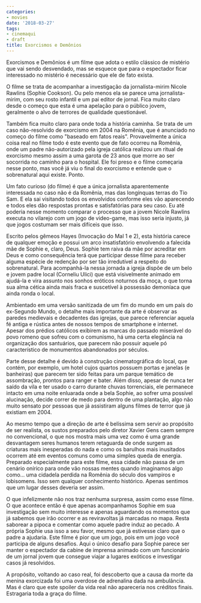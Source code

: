 ```yaml
---
categories:
- movies
date: '2018-03-27'
tags:
- cinemaqui
- draft
title: Exorcismos e Demônios
---
```


Exorcismos e Demônios é um filme que adota o estilo clássico de mistério que vai sendo desvendado, mas se esquece que para o espectador ficar interessado no mistério é necessário que ele de fato exista.

O filme se trata de acompanhar a investigação da jornalista-mirim Nicole Rawlins (Sophie Cookson). Ou pelo menos ela se parece uma jornalista-mirim, com seu rosto infantil e um pai editor de jornal. Fica muito claro desde o começo que esta é uma apelação para o público jovem, geralmente o alvo de terrores de qualidade questionável.

Também fica muito claro para onde toda a história caminha. Se trata de um caso não-resolvido de exorcismo em 2004 na Romênia, que é anunciado no começo do filme como "baseado em fatos reais". Provavelmente a única coisa real no filme todo é este evento que de fato ocorreu na Romênia, onde um padre não-autorizado pela igreja católica realizou um ritual de exorcismo mesmo assim a uma garota de 23 anos que morre ao ser socorrida no caminho para o hospital. Ele foi preso e o filme começaria nesse ponto, mas você já viu o final do exorcismo e entende que o sobrenatural aqui existe. Ponto.

Um fato curioso (do filme) é que a única jornalista aparentemente interessada no caso não é da Romênia, mas das longínquas terras do Tio Sam. E ela sai visitando todos os envolvidos conforme eles vão aparecendo e todos eles dão respostas prontas e satisfatórias para seu caso. Eu até poderia nesse momento comparar o processo que a jovem Nicole Rawlins executa no vilarejo com um jogo de video-game, mas isso seria injusto, já que jogos costumam ser mais difíceis que isso.

Escrito pelos gêmeos Hayes (Invocação do Mal 1 e 2), esta história carece de qualquer emoção e possui um arco insatisfatório envolvendo a falecida mãe de Sophie e, claro, Deus. Sophie tem raiva da mãe por acreditar em Deus e como consequência terá que participar desse filme para receber alguma espécie de redenção por ser tão irredutível a respeito do sobrenatural. Para acompanhá-la nessa jornada a igreja dispõe de um belo e jovem padre local (Corneliu Ulici) que está visivelmente animado em ajudá-la e vira assunto nos sonhos eróticos noturnos da moça, o que torna sua alma cética ainda mais fraca e suscetível à possessão demoníaca que ainda ronda o local.

Ambientado em uma versão sanitizada de um fim do mundo em um país do ex-Segundo Mundo, o detalhe mais importante da arte é observar as paredes medievais e decadentes das igrejas, que parece referenciar aquela fé antiga e rústica antes de nossos tempos de smartphone e internet. Apesar dos prédios católicos exibirem as marcas do passado miserável do povo romeno que sofreu com o comunismo, há uma certa elegância na organização dos santuários, que parecem não possuir aquele pó característico de monumentos abandonados por séculos.

Parte desse detalhe é devido à construção cinematográfica do local, que contém, por exemplo, um hotel cujos quartos possuem portas e janelas (e banheiras) que parecem ter sido feitas para um parque temático de assombração, prontos para ranger e bater. Além disso, apesar de nunca ter saído da vila e ter usado o carro durante chuvas torrenciais, ele permanece intacto em uma noite enluarada onde a bela Sophie, ao sofrer uma possível alucinação, decide correr de medo para dentro de uma plantação, algo não muito sensato por pessoas que já assistiram alguns filmes de terror que já existiam em 2004.

Ao mesmo tempo que a direção de arte é belíssima sem servir ao propósito de ser realista, os sustos preparados pelo diretor Xavier Gens caem sempre no convencional, o que nos mostra mais uma vez como é uma grande desvantagem seres humanos terem retaguarda de onde surgem as criaturas mais inesperadas do nada e como os barulhos mais inusitados ocorrem até em eventos comuns como uma simples queda de energia. Preparado especialmente para este filme, essa cidade não passa de um cenário onírico para onde vão nossas mentes quando imaginamos algo como... uma cidadela perdida na Romênia do século dos vampiros e lobisomens. Isso sem qualquer conhecimento histórico. Apenas sentimos que um lugar desses deveria ser assim.

O que infelizmente não nos traz nenhuma surpresa, assim como esse filme. O que acontece então é que apenas acompanhamos Sophie em sua investigação sem muito interesse e apenas aguardando os momentos que já sabemos que irão ocorrer e as reviravoltas já marcadas no mapa. Resta saborear a pipoca e comentar como aquele padre induz ao pecado. A própria Sophie usa isso a seu favor, mesmo que já estivesse claro que o padre a ajudaria. Este filme é pior que um jogo, pois em um jogo você participa de alguns desafios. Aqui o único desafio para Sophie parece ser manter o espectador da cabine de imprensa animado com um funcionário de um jornal jovem que consegue viajar a lugares exóticos e investigar casos já resolvidos.

A propósito, voltando ao caso real, foi descoberto que a causa da morte da menina exorcizada foi uma overdose de adrenalina dada na ambulância. Mas é claro que este spoiler da vida real não apareceria nos créditos finais. Estragaria toda a graça do filme.